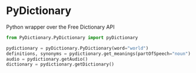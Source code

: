 # PyDictionary
Python wrapper over the Free Dictionary API

```python
from PyDictionary.PyDictionary import pyDictionary

pydictionary = pyDictionary.PyDictionary(word="world")
definitions, synonyms = pydictionary.get_meanings(partOfSpeech="noun")
audio = pydictionary.getAudio()
dictionary = pydictionary.getDictionary()
```
